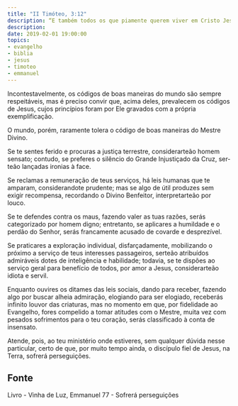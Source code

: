 ```yaml
---
title: "II Timóteo, 3:12"
description: “E também todos os que piamente querem viver em Cristo Jesus padecerão perseguições.” Paulo (II Timóteo, 3:12)
description: 
date: 2019-02-01 19:00:00
topics: 
- evangelho
- biblia
- jesus
- timoteo
- emmanuel
---
```


Incontestavelmente, os códigos de boas maneiras do mundo são sempre
respeitáveis, mas é preciso convir que, acima deles, prevalecem os códigos de Jesus,
cujos princípios foram por Ele gravados com a própria exemplificação.

O mundo, porém, raramente tolera o código de boas maneiras do Mestre
Divino.

Se te sentes ferido e procuras a justiça terrestre, considerar­te­ão homem
sensato; contudo, se preferes o silêncio do Grande Injustiçado da Cruz, ser­te­ão
lançadas ironias à face.

Se reclamas a remuneração de teus serviços, há leis humanas que te
amparam, considerando­te prudente; mas se algo de útil produzes sem exigir
recompensa, recordando o Divino Benfeitor, interpretar­te­ão por louco.

Se te defendes contra os maus, fazendo valer as tuas razões, serás
categorizado por homem digno; entretanto, se aplicares a humildade e o perdão do
Senhor, serás francamente acusado de covarde e desprezível.

Se praticares a exploração individual, disfarçadamente, mobilizando o
próximo a serviço de teus interesses passageiros, ser­te­ão atribuídos admiráveis
dotes de inteligência e habilidade; todavia, se te dispões ao serviço geral para
benefício de todos, por amor a Jesus, considerar­te­ão idiota e servil.

Enquanto ouvires os ditames das leis sociais, dando para receber, fazendo
algo por buscar alheia admiração, elogiando para ser elogiado, receberás infinito
louvor das criaturas, mas no momento em que, por fidelidade ao Evangelho, fores
compelido a tomar atitudes com o Mestre, muita vez com pesados sofrimentos para
o teu coração, serás classificado à conta de insensato.

Atende, pois, ao teu ministério onde estiveres, sem qualquer dúvida nesse
particular, certo de que, por muito tempo ainda, o discípulo fiel de Jesus, na Terra,
sofrerá perseguições.


## Fonte
Livro - Vinha de Luz, Emmanuel
77 - Sofrerá perseguições
